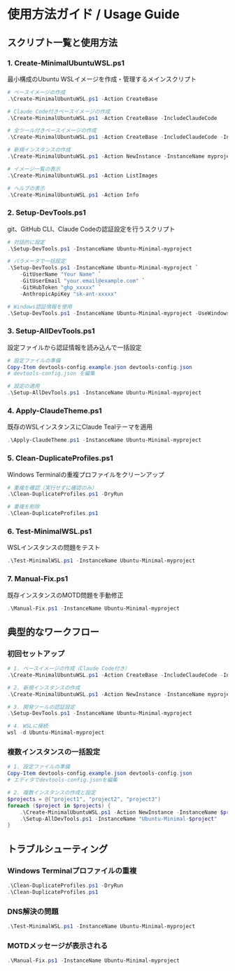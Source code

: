 # 使用方法ガイド / Usage Guide

## スクリプト一覧と使用方法

### 1. Create-MinimalUbuntuWSL.ps1
最小構成のUbuntu WSLイメージを作成・管理するメインスクリプト

```powershell
# ベースイメージの作成
.\Create-MinimalUbuntuWSL.ps1 -Action CreateBase

# Claude Code付きベースイメージの作成
.\Create-MinimalUbuntuWSL.ps1 -Action CreateBase -IncludeClaudeCode

# 全ツール付きベースイメージの作成
.\Create-MinimalUbuntuWSL.ps1 -Action CreateBase -IncludeClaudeCode -IncludeGitHubCLI -IncludePodman

# 新規インスタンスの作成
.\Create-MinimalUbuntuWSL.ps1 -Action NewInstance -InstanceName myproject

# イメージ一覧の表示
.\Create-MinimalUbuntuWSL.ps1 -Action ListImages

# ヘルプの表示
.\Create-MinimalUbuntuWSL.ps1 -Action Info
```

### 2. Setup-DevTools.ps1
git、GitHub CLI、Claude Codeの認証設定を行うスクリプト

```powershell
# 対話的に設定
.\Setup-DevTools.ps1 -InstanceName Ubuntu-Minimal-myproject

# パラメータで一括設定
.\Setup-DevTools.ps1 -InstanceName Ubuntu-Minimal-myproject `
    -GitUserName "Your Name" `
    -GitUserEmail "your.email@example.com" `
    -GitHubToken "ghp_xxxxx" `
    -AnthropicApiKey "sk-ant-xxxxx"

# Windows認証情報を使用
.\Setup-DevTools.ps1 -InstanceName Ubuntu-Minimal-myproject -UseWindowsCredentials
```

### 3. Setup-AllDevTools.ps1
設定ファイルから認証情報を読み込んで一括設定

```powershell
# 設定ファイルの準備
Copy-Item devtools-config.example.json devtools-config.json
# devtools-config.json を編集

# 設定の適用
.\Setup-AllDevTools.ps1 -InstanceName Ubuntu-Minimal-myproject
```

### 4. Apply-ClaudeTheme.ps1
既存のWSLインスタンスにClaude Tealテーマを適用

```powershell
.\Apply-ClaudeTheme.ps1 -InstanceName Ubuntu-Minimal-myproject
```

### 5. Clean-DuplicateProfiles.ps1
Windows Terminalの重複プロファイルをクリーンアップ

```powershell
# 重複を確認（実行せずに確認のみ）
.\Clean-DuplicateProfiles.ps1 -DryRun

# 重複を削除
.\Clean-DuplicateProfiles.ps1
```

### 6. Test-MinimalWSL.ps1
WSLインスタンスの問題をテスト

```powershell
.\Test-MinimalWSL.ps1 -InstanceName Ubuntu-Minimal-myproject
```

### 7. Manual-Fix.ps1
既存インスタンスのMOTD問題を手動修正

```powershell
.\Manual-Fix.ps1 -InstanceName Ubuntu-Minimal-myproject
```

## 典型的なワークフロー

### 初回セットアップ
```powershell
# 1. ベースイメージの作成（Claude Code付き）
.\Create-MinimalUbuntuWSL.ps1 -Action CreateBase -IncludeClaudeCode -IncludeGitHubCLI

# 2. 新規インスタンスの作成
.\Create-MinimalUbuntuWSL.ps1 -Action NewInstance -InstanceName myproject

# 3. 開発ツールの認証設定
.\Setup-DevTools.ps1 -InstanceName Ubuntu-Minimal-myproject

# 4. WSLに接続
wsl -d Ubuntu-Minimal-myproject
```

### 複数インスタンスの一括設定
```powershell
# 1. 設定ファイルの準備
Copy-Item devtools-config.example.json devtools-config.json
# エディタでdevtools-config.jsonを編集

# 2. 複数インスタンスの作成と設定
$projects = @("project1", "project2", "project3")
foreach ($project in $projects) {
    .\Create-MinimalUbuntuWSL.ps1 -Action NewInstance -InstanceName $project
    .\Setup-AllDevTools.ps1 -InstanceName "Ubuntu-Minimal-$project"
}
```

## トラブルシューティング

### Windows Terminalプロファイルの重複
```powershell
.\Clean-DuplicateProfiles.ps1 -DryRun
.\Clean-DuplicateProfiles.ps1
```

### DNS解決の問題
```powershell
.\Test-MinimalWSL.ps1 -InstanceName Ubuntu-Minimal-myproject
```

### MOTDメッセージが表示される
```powershell
.\Manual-Fix.ps1 -InstanceName Ubuntu-Minimal-myproject
```